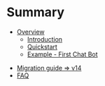 # Summary

- [Overview](1/README.md)
  - [Introduction](1/intro.md)
  - [Quickstart](1/quickstart.md)
  - [Example - First Chat Bot](1/example-bot.md)

<!-- - [Sending Messages](send-msg/README.md)
  - [Text Messages](send-msg/text-msg.md)
  - [Multimedia Messages](send-msg/multimedia-msg.md)
  - [Other Messages](send-msg/other-msg.md)
- [Working with Files](files/README.md)
  - [Upload](files/upload.md)
- [Login widget](Login-Widget.md)
- [Passport](passport/README.md)
- [HTTP/SOCKS5 Proxy](proxy.md)
- [Integration tests](Integration-Tests.md) -->
- [Migration guide => v14](Migration-Guide-to-Version-14.x.md)
- [FAQ](FAQ.md)

<!-- - [Getting updates](getting-updates.md) -->
<!-- - [Reply Markup](reply-markup.md) -->
<!-- - [Inline Mode](inline/README.md) -->
  <!-- - [Download](files/download.md) -->
<!-- - [Deployment](deployment/README.md) -->
  <!-- - [Long Polling](deployment/long-polling.md) -->
  <!-- - [Webhook](deployment/webhook.md) -->
<!-- - [Payments](payments/README.md) -->
<!-- - [Examples from test cases](Examples-from-Test-Cases.md) -->
